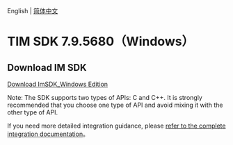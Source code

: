 English | [简体中文](./README_ZH.md)

# TIM SDK 7.9.5680（Windows）

## Download IM SDK

[Download ImSDK_Windows Edition](https://im.sdk.qcloud.com/download/plus/7.9.5680/cross_platform/ImSDK_Windows_7.9.5680.zip)

Note: The SDK supports two types of APIs: C and C++. It is strongly recommended that you choose one type of API and avoid mixing it with the other type of API.

If you need more detailed integration guidance, please [refer to the complete integration documentation](https://www.tencentcloud.com/document/product/1047/34310)。
